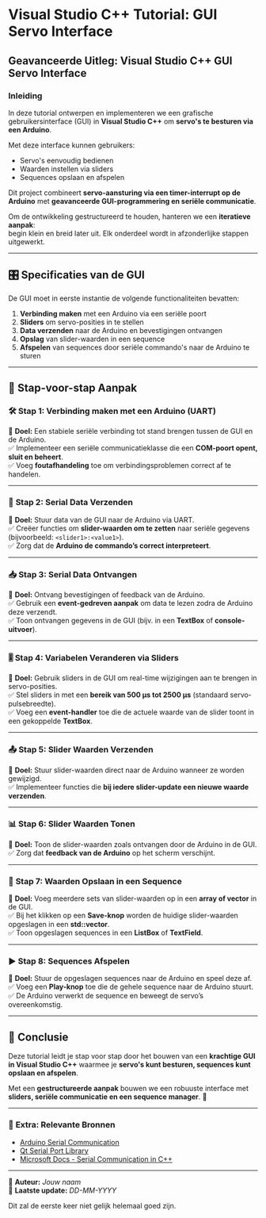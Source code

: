 # Visual Studio C++ Tutorial: GUI Servo Interface

## Geavanceerde Uitleg: Visual Studio C++ GUI Servo Interface

### Inleiding
In deze tutorial ontwerpen en implementeren we een grafische gebruikersinterface (GUI) in **Visual Studio C++** om **servo's te besturen via een Arduino**.  

Met deze interface kunnen gebruikers:  
- Servo's eenvoudig bedienen  
- Waarden instellen via sliders  
- Sequences opslaan en afspelen  

Dit project combineert **servo-aansturing via een timer-interrupt op de Arduino** met **geavanceerde GUI-programmering en seriële communicatie**.  

Om de ontwikkeling gestructureerd te houden, hanteren we een **iteratieve aanpak**:  
begin klein en breid later uit. Elk onderdeel wordt in afzonderlijke stappen uitgewerkt.  

---

## 🎛️ Specificaties van de GUI
De GUI moet in eerste instantie de volgende functionaliteiten bevatten:

1. **Verbinding maken** met een Arduino via een seriële poort  
2. **Sliders** om servo-posities in te stellen  
3. **Data verzenden** naar de Arduino en bevestigingen ontvangen  
4. **Opslag** van slider-waarden in een sequence  
5. **Afspelen** van sequences door seriële commando's naar de Arduino te sturen  

---

## 📌 Stap-voor-stap Aanpak

### 🛠️ **Stap 1: Verbinding maken met een Arduino (UART)**
🔹 **Doel:** Een stabiele seriële verbinding tot stand brengen tussen de GUI en de Arduino.  
✅ Implementeer een seriële communicatieklasse die een **COM-poort opent, sluit en beheert**.  
✅ Voeg **foutafhandeling** toe om verbindingsproblemen correct af te handelen.  

---

### 📡 **Stap 2: Serial Data Verzenden**
🔹 **Doel:** Stuur data van de GUI naar de Arduino via UART.  
✅ Creëer functies om **slider-waarden om te zetten** naar seriële gegevens (bijvoorbeeld: `<slider1>:<value1>`).  
✅ Zorg dat de **Arduino de commando’s correct interpreteert**.  

---

### 📥 **Stap 3: Serial Data Ontvangen**
🔹 **Doel:** Ontvang bevestigingen of feedback van de Arduino.  
✅ Gebruik een **event-gedreven aanpak** om data te lezen zodra de Arduino deze verzendt.  
✅ Toon ontvangen gegevens in de GUI (bijv. in een **TextBox** of **console-uitvoer**).  

---

### 🎚️ **Stap 4: Variabelen Veranderen via Sliders**
🔹 **Doel:** Gebruik sliders in de GUI om real-time wijzigingen aan te brengen in servo-posities.  
✅ Stel sliders in met een **bereik van 500 µs tot 2500 µs** (standaard servo-pulsebreedte).  
✅ Voeg een **event-handler** toe die de actuele waarde van de slider toont in een gekoppelde **TextBox**.  

---

### 📤 **Stap 5: Slider Waarden Verzenden**
🔹 **Doel:** Stuur slider-waarden direct naar de Arduino wanneer ze worden gewijzigd.  
✅ Implementeer functies die **bij iedere slider-update een nieuwe waarde verzenden**.  

---

### 📊 **Stap 6: Slider Waarden Tonen**
🔹 **Doel:** Toon de slider-waarden zoals ontvangen door de Arduino in de GUI.  
✅ Zorg dat **feedback van de Arduino** op het scherm verschijnt.  

---

### 💾 **Stap 7: Waarden Opslaan in een Sequence**
🔹 **Doel:** Voeg meerdere sets van slider-waarden op in een **array of vector** in de GUI.  
✅ Bij het klikken op een **Save-knop** worden de huidige slider-waarden opgeslagen in een **std::vector**.  
✅ Toon opgeslagen sequences in een **ListBox** of **TextField**.  

---

### ▶️ **Stap 8: Sequences Afspelen**
🔹 **Doel:** Stuur de opgeslagen sequences naar de Arduino en speel deze af.  
✅ Voeg een **Play-knop** toe die de gehele sequence naar de Arduino stuurt.  
✅ De Arduino verwerkt de sequence en beweegt de servo’s overeenkomstig.  

---

## 📌 Conclusie  
Deze tutorial leidt je stap voor stap door het bouwen van een **krachtige GUI in Visual Studio C++** waarmee je **servo's kunt besturen, sequences kunt opslaan en afspelen**.  

Met een **gestructureerde aanpak** bouwen we een robuuste interface met **sliders, seriële communicatie en een sequence manager**. 🚀  

---

### 📜 **Extra: Relevante Bronnen**
- [Arduino Serial Communication](https://www.arduino.cc/reference/en/language/functions/communication/serial/)
- [Qt Serial Port Library](https://doc.qt.io/qt-5/qtserialport-index.html)
- [Microsoft Docs - Serial Communication in C++](https://learn.microsoft.com/en-us/windows/win32/devio/serial-communications-in-windows)

---

🔹 **Auteur:** *Jouw naam*  
🔹 **Laatste update:** *DD-MM-YYYY*  
























Dit zal de eerste keer niet gelijk helemaal goed zijn.















